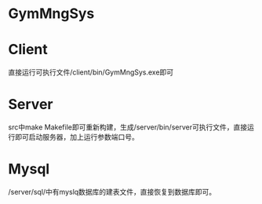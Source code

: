 # GymMngSys
# Client
直接运行可执行文件/client/bin/GymMngSys.exe即可
# Server
src中make Makefile即可重新构建，生成/server/bin/server可执行文件，直接运行即可启动服务器，加上运行参数端口号。
# Mysql
/server/sql/中有myslq数据库的建表文件，直接恢复到数据库即可。
